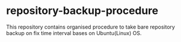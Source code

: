 # repository-backup-procedure
This repository contains organised procedure to take bare repository backup on fix time interval bases on Ubuntu(Linux) OS.
